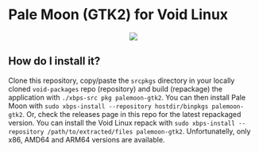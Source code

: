 # Pale Moon (GTK2) for Void Linux

<p align="center"><img src="https://codeberg.org/th0razin3/vur/raw/branch/main/srcpkgs/palemoon-gtk2/palemoon.png"></p>

## How do I install it?

Clone this repository, copy/paste the `srcpkgs` directory in your locally cloned `void-packages` repo (repository) and build (repackage) the application with `./xbps-src pkg palemoon-gtk2`. You can then install Pale Moon with `sudo xbps-install --repository hostdir/binpkgs palemoon-gtk2`. Or, check the releases page in this repo for the latest repackaged version. You can install the Void Linux repack with `sudo xbps-install --repository /path/to/extracted/files palemoon-gtk2`. Unfortunatelly, only x86, AMD64 and ARM64 versions are available.